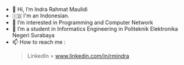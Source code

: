 - 👋 Hi, I’m Indra Rahmat Maulidi
- 🇮🇩 I'm an Indonesian.
- 👀 I’m interested in Programming and Computer Network
- 🌱 I’m a student in Informatics Engineering in Politeknik Elektronika Negeri Surabaya
- 📫 How to reach me :
  > LinkedIn = www.linkedin.com/in/rmindra
